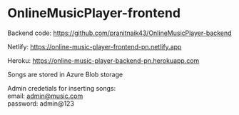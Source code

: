 # OnlineMusicPlayer-frontend


Backend code: https://github.com/pranitnaik43/OnlineMusicPlayer-backend

Netlify: https://online-music-player-frontend-pn.netlify.app

Heroku: https://online-music-player-backend-pn.herokuapp.com

Songs are stored in Azure Blob storage

Admin credetials for inserting songs:    \
email: admin@music.com   \
password: admin@123
